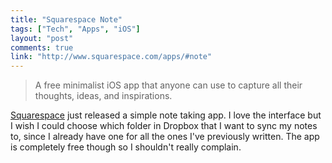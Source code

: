 ```yaml
---
title: "Squarespace Note"
tags: ["Tech", "Apps", "iOS"]
layout: "post"
comments: true
link: "http://www.squarespace.com/apps/#note"
---
```


> A free minimalist iOS app that anyone can use to capture all their thoughts,
> ideas, and inspirations.

[Squarespace](http://www.squarespace.com/) just released a simple note taking
app. I love the interface but I wish I could choose which folder in Dropbox that
I want to sync my notes to, since I already have one for all the ones I've
previously written. The app is completely free though so I shouldn't really
complain.
